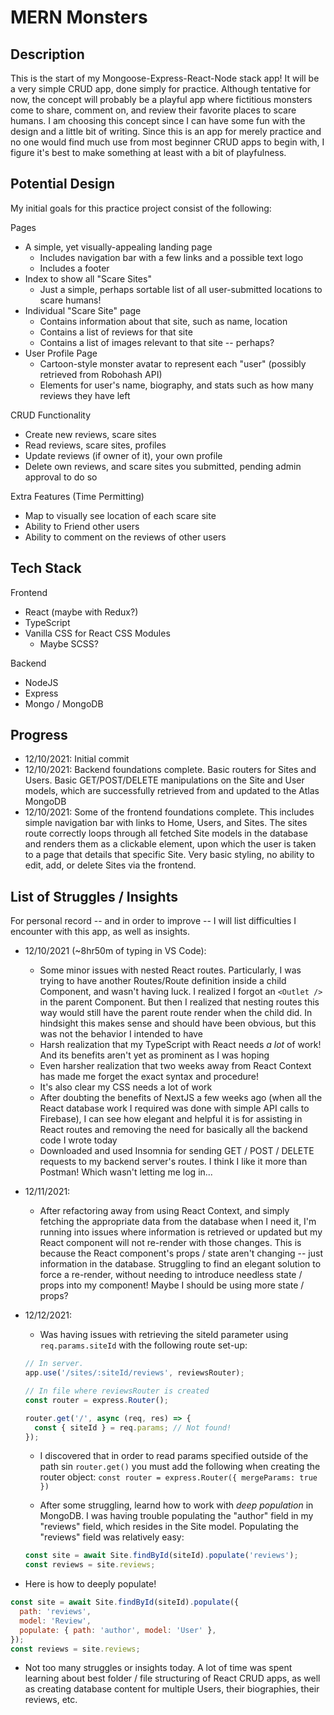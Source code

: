 # MERN Monsters

## Description

This is the start of my Mongoose-Express-React-Node stack app! It will be a very simple CRUD app, done simply for practice. Although tentative for now, the concept will probably be a playful app where fictitious monsters come to share, comment on, and review their favorite places to scare humans. I am choosing this concept since I can have some fun with the design and a little bit of writing. Since this is an app for merely practice and no one would find much use from most beginner CRUD apps to begin with, I figure it's best to make something at least with a bit of playfulness.

## Potential Design

My initial goals for this practice project consist of the following:

Pages

- A simple, yet visually-appealing landing page
  - Includes navigation bar with a few links and a possible text logo
  - Includes a footer
- Index to show all "Scare Sites"
  - Just a simple, perhaps sortable list of all user-submitted locations to scare humans!
- Individual "Scare Site" page
  - Contains information about that site, such as name, location
  - Contains a list of reviews for that site
  - Contains a list of images relevant to that site -- perhaps?
- User Profile Page
  - Cartoon-style monster avatar to represent each "user" (possibly retrieved from Robohash API)
  - Elements for user's name, biography, and stats such as how many reviews they have left

CRUD Functionality

- Create new reviews, scare sites
- Read reviews, scare sites, profiles
- Update reviews (if owner of it), your own profile
- Delete own reviews, and scare sites you submitted, pending admin approval to do so

Extra Features (Time Permitting)

- Map to visually see location of each scare site
- Ability to Friend other users
- Ability to comment on the reviews of other users

## Tech Stack

Frontend

- React (maybe with Redux?)
- TypeScript
- Vanilla CSS for React CSS Modules
  - Maybe SCSS?

Backend

- NodeJS
- Express
- Mongo / MongoDB

## Progress

- 12/10/2021: Initial commit
- 12/10/2021: Backend foundations complete. Basic routers for Sites and Users. Basic GET/POST/DELETE manipulations on the Site and User models, which are successfully retrieved from and updated to the Atlas MongoDB
- 12/10/2021: Some of the frontend foundations complete. This includes simple navigation bar with links to Home, Users, and Sites. The sites route correctly loops through all fetched Site models in the database and renders them as a clickable element, upon which the user is taken to a page that details that specific Site. Very basic styling, no ability to edit, add, or delete Sites via the frontend.

## List of Struggles / Insights

For personal record -- and in order to improve -- I will list difficulties I encounter with this app, as well as insights.

- 12/10/2021 (~8hr50m of typing in VS Code):

  - Some minor issues with nested React routes. Particularly, I was trying to have another Routes/Route definition inside a child Component, and wasn't having luck. I realized I forgot an `<Outlet />` in the parent Component. But then I realized that nesting routes this way would still have the parent route render when the child did. In hindsight this makes sense and should have been obvious, but this was not the behavior I intended to have
  - Harsh realization that my TypeScript with React needs _a lot_ of work! And its benefits aren't yet as prominent as I was hoping
  - Even harsher realization that two weeks away from React Context has made me forget the exact syntax and procedure!
  - It's also clear my CSS needs a lot of work
  - After doubting the benefits of NextJS a few weeks ago (when all the React database work I required was done with simple API calls to Firebase), I can see how elegant and helpful it is for assisting in React routes and removing the need for basically all the backend code I wrote today
  - Downloaded and used Insomnia for sending GET / POST / DELETE requests to my backend server's routes. I think I like it more than Postman! Which wasn't letting me log in...

- 12/11/2021:

  - After refactoring away from using React Context, and simply fetching the appropriate data from the database when I need it, I'm running into issues where information is retrieved or updated but my React component will not re-render with those changes. This is because the React component's props / state aren't changing -- just information in the database. Struggling to find an elegant solution to force a re-render, without needing to introduce needless state / props into my component! Maybe I should be using more state / props?

- 12/12/2021:

  - Was having issues with retrieving the siteId parameter using `req.params.siteId` with the following route set-up:

  ```js
  // In server.
  app.use('/sites/:siteId/reviews', reviewsRouter);

  // In file where reviewsRouter is created
  const router = express.Router();

  router.get('/', async (req, res) => {
    const { siteId } = req.params; // Not found!
  });
  ```

  - I discovered that in order to read params specified outside of the path sin `router.get()` you must add the following when creating the router object: `const router = express.Router({ mergeParams: true })`

  - After some struggling, learnd how to work with _deep population_ in MongoDB. I was having trouble populating the "author" field in my "reviews" field, which resides in the Site model. Populating the "reviews" field was relatively easy:

  ```js
  const site = await Site.findById(siteId).populate('reviews');
  const reviews = site.reviews;
  ```

- Here is how to deeply populate!

```js
const site = await Site.findById(siteId).populate({
  path: 'reviews',
  model: 'Review',
  populate: { path: 'author', model: 'User' },
});
const reviews = site.reviews;
```

- Not too many struggles or insights today. A lot of time was spent learning about best folder / file structuring of React CRUD apps, as well as creating database content for multiple Users, their biographies, their reviews, etc.
